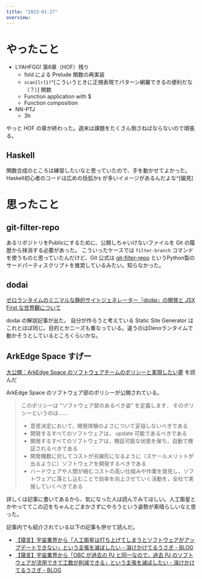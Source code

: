 ```yaml
---
title: "2023-01-27"
overview: 
---
```


# やったこと

- LYAHFGG! 第6章（HOF）残り
  - fold による Prelude 関数の再実装
  - `scan[lr]1?`^[こういうときに正規表現でパターン網羅できるの便利だな（？）]
    関数
  - Function application with $
  - Function composition
- NN-PTJ
  - 3h

やっと HOF の章が終わった。週末は課題をたくさん倒さねばならないので頑張る。

## Haskell

関数合成のところは練習したいなと思っていたので、手を動かせてよかった。
Haskell初心者のコードは広めの括弧か`$` が多いイメージがあるんだよな^[偏見]

# 思ったこと

## git-filter-repo

あるリポジトリをPublicにするために、公開しちゃいけないファイルを Git
の履歴から抹消する必要があった。 こういったケースでは `filter-branch`
コマンドを使うものと思っていたんだけど、Git 公式は
[git-filter-repo](https://github.com/newren/git-filter-repo/)
というPython製のサードパーティスクリプトを推奨しているみたい。知らなかった。

## dodai

[ゼロランタイムのミニマルな静的サイトジェネレーター『dodai』の開発と JSX First な世界観について](https://d.potato4d.me/entry/20230127-dodai-tsx-based-ssg/)

dodai の解説記事が出た。 自分が作ろうと考えている Static Site Generator
はこれとほぼ同じ。目的とかニーズも重なっている。違うのはDenoランタイムで動かそうとしているところくらいかな。

## ArkEdge Space すげー

[大公開：ArkEdge Space のソフトウェアチームのポリシーと実現したい夢](https://blog.arkedge.space/entry/2023/01/24/113000)
を読んだ

ArkEdge Space のソフトウェア部のポリシーが公開されている。

> このポリシーは "ソフトウェア部のあるべき姿" を定義します．
> そのポリシーというのは......
>
> - 意思決定において，開発体験のよさについて妥協しないべきである
> - 開発するすべてのソフトウェアは， update 可能であるべきである
> - 開発するすべてのソフトウェアは，検証可能な状態を保ち，自動で検証されるべきである
> - 開発機数に対してコストが劣線形になるように（スケールメリットが出るように）ソフトウェアを開発するべきである
> - ハードウェアや人間が絡むコストの高い仕組みや作業を発見し，ソフトウェアに落とし込むことで効率を向上させていく活動を，全社で実施していくべきである

詳しくは記事に書いてあるから、気になった人は読んでみてほしい。人工衛星とかやっててこの辺をちゃんとごまかさずにやろうという姿勢が素晴らしいなと思った。

記事内でも紹介されている以下の記事も併せて読んだ。

- [【寝言】宇宙業界から「人工衛星は打ち上げてしまうとソフトウェアがアップデートできない」という主張を滅ぼしたい - 溶けかけてるうさぎ - BLOG](https://meltingrabbit.com/blog/article/2022120901/)
- [【寝言】宇宙業界から「OBC が過去の PJ と同一なので，過去 PJ のソフトウェアが流用できて工数が削減できる」という主張を滅ぼしたい - 溶けかけてるうさぎ - BLOG](https://meltingrabbit.com/blog/article/2022110201/)

